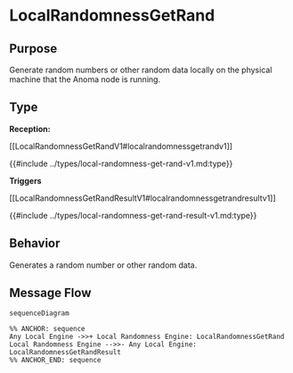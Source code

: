 <div class="message">

# LocalRandomnessGetRand

## Purpose

<!-- ANCHOR: purpose -->
Generate random numbers or other random data locally on the physical machine that the Anoma node is running.
<!-- ANCHOR_END: purpose -->

## Type

<!-- ANCHOR: type -->
**Reception:**

[[LocalRandomnessGetRandV1#localrandomnessgetrandv1]]

{{#include ../types/local-randomness-get-rand-v1.md:type}}

**Triggers**

[[LocalRandomnessGetRandResultV1#localrandomnessgetrandresultv1]]

{{#include ../types/local-randomness-get-rand-result-v1.md:type}}

<!-- ANCHOR_END: type -->

## Behavior

<!-- ANCHOR: behavior -->
Generates a random number or other random data.
<!-- ANCHOR_END: behavior -->


## Message Flow

<!-- ANCHOR: messages -->
```mermaid
sequenceDiagram

%% ANCHOR: sequence
Any Local Engine ->>+ Local Randomness Engine: LocalRandomnessGetRand
Local Randomness Engine -->>- Any Local Engine: LocalRandomnessGetRandResult
%% ANCHOR_END: sequence
```

<!-- ANCHOR_END: messages -->

</div>